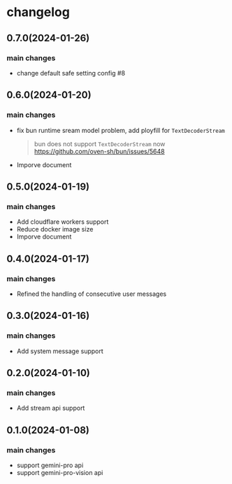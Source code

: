 # changelog

## 0.7.0(2024-01-26)

### main changes

- change default safe setting config #8

## 0.6.0(2024-01-20)

### main changes

- fix bun runtime sream model problem, add ployfill for `TextDecoderStream`
  > bun does not support `TextDecoderStream` now <https://github.com/oven-sh/bun/issues/5648>

- Imporve document

## 0.5.0(2024-01-19)

### main changes

- Add cloudflare workers support
- Reduce docker image size
- Imporve document

## 0.4.0(2024-01-17)

### main changes

- Refined the handling of consecutive user messages

## 0.3.0(2024-01-16)

### main changes

- Add system message support

## 0.2.0(2024-01-10)

### main changes

- Add stream api support

## 0.1.0(2024-01-08)

### main changes

- support gemini-pro api
- support gemini-pro-vision api
